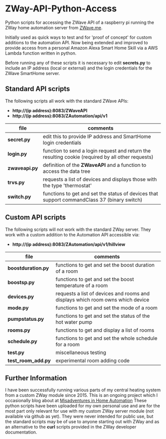 # ZWay-API-Python-Access
Python scripts for accessing the ZWave API of a raspberry pi running the ZWay home automation server from [ZWave.me](zwave.me).

Initially used as quick ways to test and for 'proof of concept' for custom additions to the automation API.
Now being extended and improved to provide access from a personal Amazon Alexa Smart Home Skill via a AWS Lambda function written in python.

Before running any of these scripts it is necessary to edit **secrets.py** to include an IP address (local or external) and the login credentials for the ZWave SmartHome server.

## Standard API scripts
The following scripts all work with the standard ZWave APIs:
* **http://(ip address):8083/ZWaveAPI** 
* **http://(ip address):8083/ZAutomation/api/v1**


file | comments
-----|----------
**secret.py**|edit this to provide IP address and SmartHome login credentials
**login.py**|function to send a login request and return the resulting cookie (required by all other requests)
**zwaveapi.py**|definition of the **ZWaveAPI** and a function to access the data tree
**trvs.py**|requests a list of devices and displays those with the type 'thermostat'
**switch.py**|functions to get and set the status of devices that support commandClass 37 (binary switch)

## Custom API scripts
The following scripts will not work with the standard ZWay server. They work with a custom addition to the Automation API accessible via:
* **http://(ip address):8083/ZAutomation/api/v1/hillview**

file | comments
-----|----------
**boostduration.py**|functions to get and set the boost duration of a room
**boostsp.py**|functions to get and set the boost temperature of a room
**devices.py**|requests a list of devices and rooms and displays which room owns which device
**mode.py**|functions to get and set the mode of a room
**pumpstatus.py**|functions to get and set the status of the hot water pump
**rooms.py**|functions to get and display a list of rooms
**schedule.py**|functions to get and set the whole schedule for a room
**test.py**|miscellaneous testing
**test_room_add.py**|experimental room adding code

## Further Information
I have been successfully running various parts of my central heating system from a custom ZWay module since 2015.
This is an ongoing project which I occasionally blog about at [Misadventures in Home Automation](http://kershawkids.blogspot.co.uk/)
These python scripts have been uploaded for my own personal use and are for the most part only relevant for use with my custom ZWay server module (not available via github as yet). They were never intended for public use, but the standard scripts may be of use to anyone starting out with ZWay and as an alternative to the **curl** scripts provided in the ZWay developer documentation.
